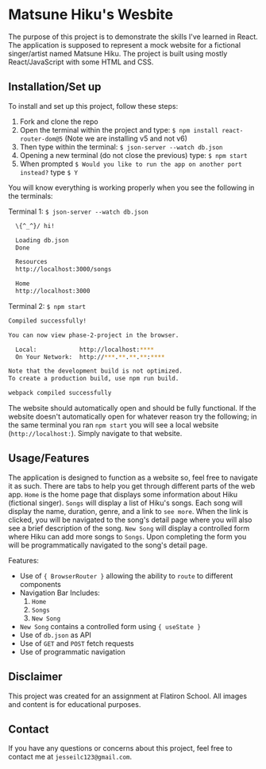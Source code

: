 # Matsune Hiku's Wesbite

The purpose of this project is to demonstrate the skills I've learned in React. The application is supposed to represent a mock website for a fictional singer/artist named Matsune Hiku. The project is built using mostly React/JavaScript with some HTML and CSS.

## Installation/Set up

To install and set up this project, follow these steps:

1. Fork and clone the repo
2. Open the terminal within the project and type: `$ npm install react-router-dom@5` (Note we are installing v5 and not v6)
3. Then type within the terminal: `$ json-server --watch db.json`
4. Opening a new terminal (do not close the previous) type: `$ npm start`
5. When prompted `$ Would you like to run the app on another port instead?` type `$ Y`

You will know everything is working properly when you see the following in the terminals:

Terminal 1: `$ json-server --watch db.json` 
```bash
  \{^_^}/ hi!

  Loading db.json
  Done

  Resources
  http://localhost:3000/songs

  Home
  http://localhost:3000
```

Terminal 2: `$ npm start`
```bash 
Compiled successfully!

You can now view phase-2-project in the browser.

  Local:            http://localhost:****
  On Your Network:  http://***.**.**.**:****

Note that the development build is not optimized.
To create a production build, use npm run build.

webpack compiled successfully
```
The website should automatically open and should be fully functional. If the website doesn't automatically open for whatever reason try the following; in the same terminal you ran `npm start` you will see a local website (`http://localhost:`). Simply navigate to that website. 

## Usage/Features

The application is designed to function as a website so, feel free to navigate it as such. There are tabs to help you get through different parts of the web app. `Home` is the home page that displays some information about Hiku (fictional singer). `Songs` will display a list of Hiku's songs. Each song will display the name, duration, genre, and a link to `see more`. When the link is clicked, you will be navigated to the song's detail page where you will also see a brief description of the song. `New Song` will display a controlled form where Hiku can add more songs to `Songs`. Upon completing the form you will be programmatically navigated to the song's detail page. 

Features:
- Use of `{ BrowserRouter }` allowing the ability to `route` to different components
- Navigation Bar Includes: 
    1. `Home`
    2. `Songs`
    3. `New Song`
- `New Song` contains a controlled form using `{ useState }`
- Use of `db.json` as API
- Use of `GET` and `POST` fetch requests
- Use of programmatic navigation 

## Disclaimer

This project was created for an assignment at Flatiron School. All images and content is for educational purposes. 

## Contact

If you have any questions or concerns about this project, feel free to contact me at `jesseilc123@gmail.com`.